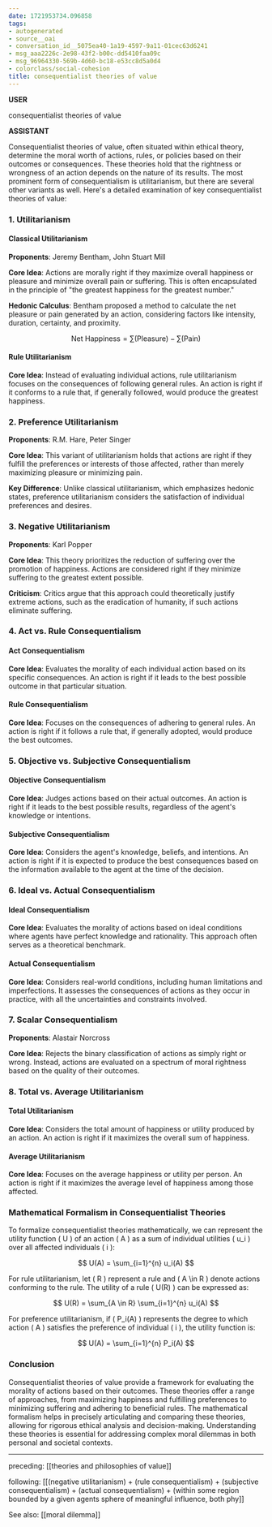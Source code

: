 ```yaml
---
date: 1721953734.096858
tags:
- autogenerated
- source__oai
- conversation_id__5075ea40-1a19-4597-9a11-01cec63d6241
- msg_aaa2226c-2e98-43f2-b00c-dd5410faa09c
- msg_96964330-569b-4d60-bc18-e53cc8d5a0d4
- colorclass/social-cohesion
title: consequentialist theories of value
---
```


**USER**

consequentialist theories of value


**ASSISTANT**

Consequentialist theories of value, often situated within ethical theory, determine the moral worth of actions, rules, or policies based on their outcomes or consequences. These theories hold that the rightness or wrongness of an action depends on the nature of its results. The most prominent form of consequentialism is utilitarianism, but there are several other variants as well. Here's a detailed examination of key consequentialist theories of value:

### 1. Utilitarianism

#### Classical Utilitarianism

**Proponents**: Jeremy Bentham, John Stuart Mill

**Core Idea**: Actions are morally right if they maximize overall happiness or pleasure and minimize overall pain or suffering. This is often encapsulated in the principle of "the greatest happiness for the greatest number."

**Hedonic Calculus**: Bentham proposed a method to calculate the net pleasure or pain generated by an action, considering factors like intensity, duration, certainty, and proximity.

$$
\text{Net Happiness} = \sum (\text{Pleasure}) - \sum (\text{Pain})
$$

#### Rule Utilitarianism

**Core Idea**: Instead of evaluating individual actions, rule utilitarianism focuses on the consequences of following general rules. An action is right if it conforms to a rule that, if generally followed, would produce the greatest happiness.

### 2. Preference Utilitarianism

**Proponents**: R.M. Hare, Peter Singer

**Core Idea**: This variant of utilitarianism holds that actions are right if they fulfill the preferences or interests of those affected, rather than merely maximizing pleasure or minimizing pain.

**Key Difference**: Unlike classical utilitarianism, which emphasizes hedonic states, preference utilitarianism considers the satisfaction of individual preferences and desires.

### 3. Negative Utilitarianism

**Proponents**: Karl Popper

**Core Idea**: This theory prioritizes the reduction of suffering over the promotion of happiness. Actions are considered right if they minimize suffering to the greatest extent possible.

**Criticism**: Critics argue that this approach could theoretically justify extreme actions, such as the eradication of humanity, if such actions eliminate suffering.

### 4. Act vs. Rule Consequentialism

#### Act Consequentialism

**Core Idea**: Evaluates the morality of each individual action based on its specific consequences. An action is right if it leads to the best possible outcome in that particular situation.

#### Rule Consequentialism

**Core Idea**: Focuses on the consequences of adhering to general rules. An action is right if it follows a rule that, if generally adopted, would produce the best outcomes.

### 5. Objective vs. Subjective Consequentialism

#### Objective Consequentialism

**Core Idea**: Judges actions based on their actual outcomes. An action is right if it leads to the best possible results, regardless of the agent's knowledge or intentions.

#### Subjective Consequentialism

**Core Idea**: Considers the agent's knowledge, beliefs, and intentions. An action is right if it is expected to produce the best consequences based on the information available to the agent at the time of the decision.

### 6. Ideal vs. Actual Consequentialism

#### Ideal Consequentialism

**Core Idea**: Evaluates the morality of actions based on ideal conditions where agents have perfect knowledge and rationality. This approach often serves as a theoretical benchmark.

#### Actual Consequentialism

**Core Idea**: Considers real-world conditions, including human limitations and imperfections. It assesses the consequences of actions as they occur in practice, with all the uncertainties and constraints involved.

### 7. Scalar Consequentialism

**Proponents**: Alastair Norcross

**Core Idea**: Rejects the binary classification of actions as simply right or wrong. Instead, actions are evaluated on a spectrum of moral rightness based on the quality of their outcomes.

### 8. Total vs. Average Utilitarianism

#### Total Utilitarianism

**Core Idea**: Considers the total amount of happiness or utility produced by an action. An action is right if it maximizes the overall sum of happiness.

#### Average Utilitarianism

**Core Idea**: Focuses on the average happiness or utility per person. An action is right if it maximizes the average level of happiness among those affected.

### Mathematical Formalism in Consequentialist Theories

To formalize consequentialist theories mathematically, we can represent the utility function \( U \) of an action \( A \) as a sum of individual utilities \( u_i \) over all affected individuals \( i \):

$$
U(A) = \sum_{i=1}^{n} u_i(A)
$$

For rule utilitarianism, let \( R \) represent a rule and \( A \in R \) denote actions conforming to the rule. The utility of a rule \( U(R) \) can be expressed as:

$$
U(R) = \sum_{A \in R} \sum_{i=1}^{n} u_i(A)
$$

For preference utilitarianism, if \( P_i(A) \) represents the degree to which action \( A \) satisfies the preference of individual \( i \), the utility function is:

$$
U(A) = \sum_{i=1}^{n} P_i(A)
$$

### Conclusion

Consequentialist theories of value provide a framework for evaluating the morality of actions based on their outcomes. These theories offer a range of approaches, from maximizing happiness and fulfilling preferences to minimizing suffering and adhering to beneficial rules. The mathematical formalism helps in precisely articulating and comparing these theories, allowing for rigorous ethical analysis and decision-making. Understanding these theories is essential for addressing complex moral dilemmas in both personal and societal contexts.


---

preceding: [[theories and philosophies of value]]  


following: [[(negative utilitarianism) + (rule consequentialism) + (subjective consequentialism) + (actual consequentialism) + (within some region bounded by a given agents sphere of meaningful influence, both phy]]

See also: [[moral dilemma]]
